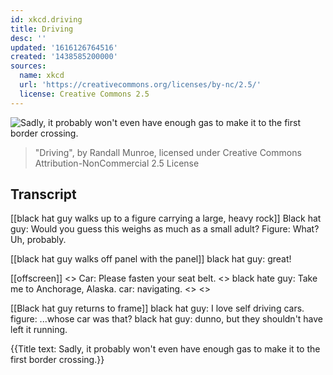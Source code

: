 ```yaml
---
id: xkcd.driving
title: Driving
desc: ''
updated: '1616126764516'
created: '1438585200000'
sources:
  name: xkcd
  url: 'https://creativecommons.org/licenses/by-nc/2.5/'
  license: Creative Commons 2.5
---
```

![Sadly, it probably won't even have enough gas to make it to the first border crossing.](https://imgs.xkcd.com/comics/driving.png)
> "Driving", by Randall Munroe, licensed under Creative Commons Attribution-NonCommercial 2.5 License

## Transcript
[[black hat guy walks up to a figure carrying a large, heavy rock]]
Black hat guy: Would you guess this weighs as much as a small adult?
Figure: What? Uh, probably.

[[black hat guy walks off panel with the panel]]
black hat guy: great!

[[offscreen]]
<<thump>>
Car: Please fasten your seat belt.
<<click>>
black hate guy: Take me to Anchorage, Alaska.
car: navigating.
<<slam>>
<<vrrrrrrrrr>>

[[Black hat guy returns to frame]]
black hat guy: I love self driving cars.
figure: ...whose car was that?
black hat guy: dunno, but they shouldn't have left it running.

{{Title text: Sadly, it probably won't even have enough gas to make it to the first border crossing.}}
